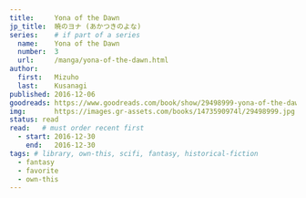 ```yaml
---
title:     Yona of the Dawn
jp_title:  暁のヨナ (あかつきのよな)
series:    # if part of a series
  name:    Yona of the Dawn
  number:  3
  url:     /manga/yona-of-the-dawn.html
author: 
  first:   Mizuho 
  last:    Kusanagi
published: 2016-12-06 
goodreads: https://www.goodreads.com/book/show/29498999-yona-of-the-dawn-vol-3
img:       https://images.gr-assets.com/books/1473590974l/29498999.jpg
status: read
read:   # must order recent first
  - start: 2016-12-30  
    end:   2016-12-30 
tags: # library, own-this, scifi, fantasy, historical-fiction
  - fantasy
  - favorite
  - own-this
---
```



